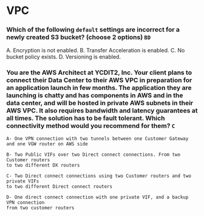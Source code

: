 # VPC
### Which of the following ```default``` settings are incorrect for a newly created S3 bucket? (choose 2 options) ```BD```

A. Encryption is not enabled.
B. Transfer Acceleration is enabled.
C. No bucket policy exists.
D. Versioning is enabled.


### You are the AWS Architect at YCDIT2, Inc. Your client plans to connect their Data Center to their AWS VPC in preparation for an application launch in few months. The application they are launching is chatty and has components in AWS and in the data center, and will be hosted in private AWS subnets in their AWS VPC. It also requires bandwidth and latency guarantees at all times. The solution has to be fault tolerant. Which connectivity method would you recommend for them? ```C```
```
A- One VPN connection with two tunnels between one Customer Gateway 
and one VGW router on AWS side     

B- Two Public VIFs over two Direct connect connections. From two Customer routers 
to two different DX routers    

C- Two Direct connect connections using two Customer routers and two private VIFs 
to two different Direct connect routers

D- One direct connect connection with one private VIF, and a backup VPN connection 
from two customer routers   
```
